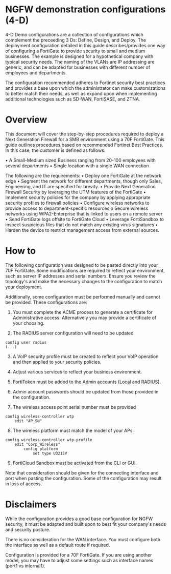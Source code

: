 # NGFW demonstration configurations (4-D)

4-D Demo configurations are a collection of configurations which complement the preceeding 3 Ds: Define, Design, and Deploy. The deployment configuration detailed in this guide describes/provides one way of configuring a FortiGate to provide security to small and medium businesses. The example is designed for a hypothetical company with typical security needs. The naming of the VLANs are IP addressing are generic, and can be adapted for businesses with different number of employees and departments. 

The configuration recommended adheres to Fortinet security best practices and provides a base upon which the administrator can make customizations to better match their needs, as well as expand upon when implementing additional technologies such as SD-WAN, FortiSASE, and ZTNA. 


# Overview

This document will cover the step-by-step procedures required to deploy a Next Generation Firewall for a SMB environment using a 70F FortiGate. This guide outlines procedures based on recommended Fortinet Best Practices. In this case, the customer is defined as follows:

•	A Small-Medium sized Business ranging from 20-100 employees with several departments
•	Single location with a single WAN connection

The following are the requirements:
•	Deploy one FortiGate at the network edge
•	Segment the network for different departments, though only Sales, Engineering, and IT are specified for brevity.
•	Provide Next Generation Firewall Security by leveraging the UTM features of the FortiGate 
•	Implement security policies for the company by applying appropriate security profiles to firewall policies 
•	Configure wireless networks to provide access to department-specific resources
	o	Secure wireless networks using WPA2-Enterprise that is linked to users on a remote server
•	Send FortiGate logs offsite to FortiGate Cloud
•	Leverage FortiSandbox to inspect suspicious files that do not match any existing virus signatures 
•	Harden the device to restrict management access from external sources.

# How to
The following configuration was designed to be pasted directly into your 70F FortiGate. Some modifications are required to reflect your environment, such as server IP addresses and serial numbers. Ensure you review the topology's and make the necessary changes to the configuration to match your deployment.

Additionally, some configuration must be performed manually and cannot be provided. These configurations are:

1. You must complete the ACME process to generate a certificate for Administrative access. Alternatively you may provide a certificate of your choosing.

2. The RADIUS server configuration will need to be updated 
```
config user radius
(...)
```

3. A VoIP security profile must be created to reflect your VoIP operation and then applied to your security policies.

4. Adjust various services to reflect your business environment.

5. FortiToken must be added to the Admin accounts (Local and RADIUS).

6. Admin account passwords should be updated from those provided in the configuration.

7. The wireless access point serial number must be provided 
```
config wireless-controller wtp
    edit "AP_SN"
```

8. The wireless platform must match the model of your APs 
```
config wireless-controller wtp-profile
    edit "Corp_Wireless"
        config platform
            set type U321EV
```

9. FortiCloud Sandbox must be activated from the CLI or GUI.

Note that consideration should be given for the connecting interface and port when pasting the configuration. Some of the configuration may result in loss of access.



# Disclaimers

While the configuration provides a good base configuration for NGFW security, it must be adapted and built upon to best fit your company's needs and security posture. 

There is no consideration for the WAN interface. You must configure both the interface as well as a default route if required.

Configuration is provided for a 70F FortiGate. If you are using another model, you may have to adjust some settings such as interface names (port1 vs internal1).